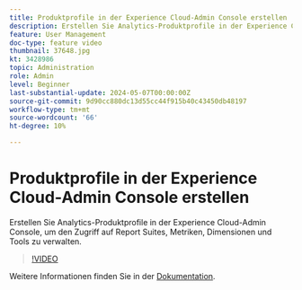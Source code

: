 ```yaml
---
title: Produktprofile in der Experience Cloud-Admin Console erstellen
description: Erstellen Sie Analytics-Produktprofile in der Experience Cloud-Admin Console, um den Zugriff auf Report Suites, Metriken, Dimensionen und Tools zu verwalten.
feature: User Management
doc-type: feature video
thumbnail: 37648.jpg
kt: 3428986
topic: Administration
role: Admin
level: Beginner
last-substantial-update: 2024-05-07T00:00:00Z
source-git-commit: 9d90cc880dc13d55cc44f915b40c43450db48197
workflow-type: tm+mt
source-wordcount: '66'
ht-degree: 10%

---
```


# Produktprofile in der Experience Cloud-Admin Console erstellen

Erstellen Sie Analytics-Produktprofile in der Experience Cloud-Admin Console, um den Zugriff auf Report Suites, Metriken, Dimensionen und Tools zu verwalten.

>[!VIDEO](https://video.tv.adobe.com/v/3428986/?learn=on)

Weitere Informationen finden Sie in der [Dokumentation](https://experienceleague.adobe.com/en/docs/analytics/admin/admin-console/permissions/product-profile).
